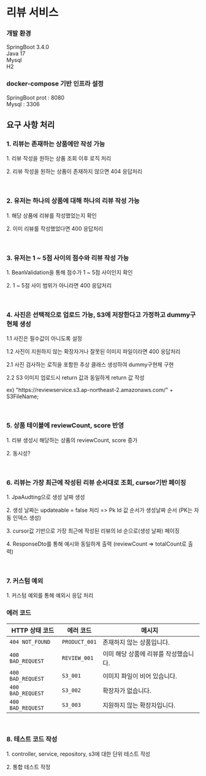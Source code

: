 # 리뷰 서비스 
### 개발 환경 
SpringBoot 3.4.0 <br> 
Java 17 <br>
Mysql <br>
H2

### docker-compose 기반 인프라 설정
SpringBoot prot : 8080 <Br>
Mysql : 3306 

## 요구 사항 처리
### 1. 리뷰는 존재하는 상품에만 작성 가능
<p> 1. 리뷰 작성을 원하는 상품 조회 이후 로직 처리 </p>
<p> 2. 리뷰 작성을 원하는 상품이 존재하지 않으면 404 응답처리 </p>
<br>

### 2. 유저는 하나의 상품에 대해 하나의 리뷰 작성 가능
<p> 1. 해당 상품에 리뷰를 작성했었는지 확인 </p>
<p> 2. 이미 리뷰를 작성했었다면 400 응답처리 </p>
<br>

### 3. 유저는 1 ~ 5점 사이의 점수와 리뷰 작성 가능
<p> 1. BeanValidation을 통해 점수가 1 ~ 5점 사이인지 확인 </p>
<p> 2. 1 ~ 5점 사이 범위가 아니라면 400 응답처리 </p>
<br>

### 4. 사진은 선택적으로 업로드 가능, S3에 저장한다고 가정하고 dummy구현체 생성
<p> 1.1 사진은 필수값이 아니도록 설정 </p>
<p> 1.2 사진이 지원하지 않는 확장자거나 잘못된 이미지 파일이라면 400 응답처리 </p>
<p> 2.1 사진 검사하는 로직을 포함한 추상 클래스 생성하여 dummy구현체 구현 </p>
<p> 2.2 S3 이미지 업로드시 return 값과 동일하게 return 값 작성 </p>
<p> ex) "https://reviewservice.s3.ap-northeast-2.amazonaws.com/" + S3FileName; </p>
<br>

### 5. 상품 테이블에 reviewCount, score 반영
<p> 1. 리뷰 생성시 해당하는 상품의 reviewCount, score 증가 </p>
<p> 2. 동시성? </p>
<br>

### 6. 리뷰는 가장 최근에 작성된 리뷰 순서대로 조회, cursor기반 페이징
<p> 1. JpaAudting으로 생성 날짜 생성 </p>
<p> 2. 생성 날짜는 updateable = false 처리 => Pk Id 값 순서가 생성날짜 순서 (PK는 자동 인덱스 생성) </p>
<p> 3. cursor값 기반으로 가장 최근에 작성된 리뷰의 Id 순으로(생성 날짜) 페이징 </p>
<p> 4. ResponseDto를 통해 예시와 동일하게 출력 (reviewCount => totalCount로 출력) </p>
<br>

### 7. 커스텀 예외
<p> 1. 커스텀 예외를 통해 예외시 응답 처리 </p>

### 에러 코드
| **HTTP 상태 코드** | **에러 코드**    | **메시지**                          |
|--------------------|------------------|-----------------------------------|
| `404 NOT_FOUND`    | `PRODUCT_001`   | 존재하지 않는 상품입니다.         |
| `400 BAD_REQUEST`  | `REVIEW_001`    | 이미 해당 상품에 리뷰를 작성했습니다. |
| `400 BAD_REQUEST`  | `S3_001`        | 이미지 파일이 비어 있습니다.       |
| `400 BAD_REQUEST`  | `S3_002`        | 확장자가 없습니다.                |
| `400 BAD_REQUEST`  | `S3_003`        | 지원하지 않는 확장자입니다.        |

<br>
    
### 8. 테스트 코드 작성
<p> 1. controller, service, repository, s3에 대한 단위 테스트 작성 </p>
<p> 2. 통합 테스트 작정 </p>
